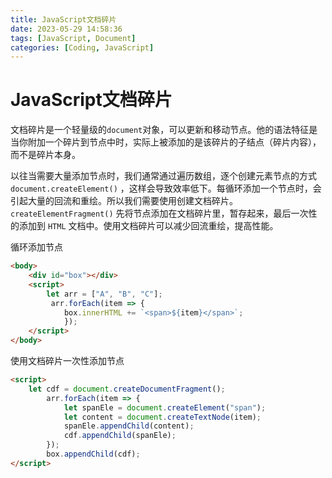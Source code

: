 ```yaml
---
title: JavaScript文档碎片
date: 2023-05-29 14:58:36
tags: [JavaScript, Document]
categories: [Coding, JavaScript]
---
```


JavaScript文档碎片
====

   文档碎片是一个轻量级的`document`对象，可以更新和移动节点。他的语法特征是当你附加一个碎片到节点中时，实际上被添加的是该碎片的子结点（碎片内容），而不是碎片本身。

​    以往当需要大量添加节点时，我们通常通过遍历数组，逐个创建元素节点的方式 `document.createElement()` ，这样会导致效率低下。每循环添加一个节点时，会引起大量的回流和重绘。所以我们需要使用创建文档碎片。`createElementFragment()` 先将节点添加在文档碎片里，暂存起来，最后一次性的添加到 `HTML` 文档中。使用文档碎片可以减少回流重绘，提高性能。

循环添加节点

```html
<body>
    <div id="box"></div>
    <script>
        let arr = ["A", "B", "C"];
         arr.forEach(item => {
            box.innerHTML += `<span>${item}</span>`;
            });
    </script>
</body>
```

  使用文档碎片一次性添加节点

```html
<script>
    let cdf = document.createDocumentFragment();
        arr.forEach(item => {
            let spanEle = document.createElement("span");
            let content = document.createTextNode(item);
            spanEle.appendChild(content);
            cdf.appendChild(spanEle);
        });
        box.appendChild(cdf);
</script>     
```

